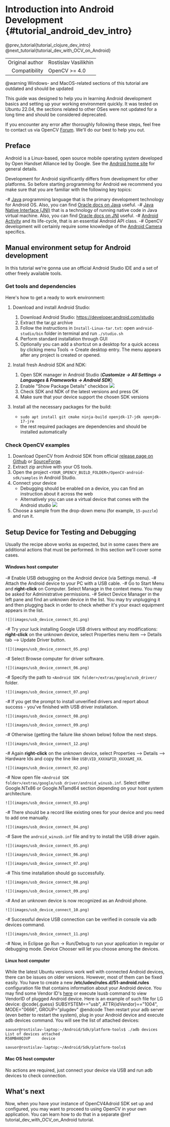 Introduction into Android Development {#tutorial_android_dev_intro}
=====================================

@prev_tutorial{tutorial_clojure_dev_intro}
@next_tutorial{tutorial_dev_with_OCV_on_Android}

|    |    |
| -: | :- |
| Original author | Rostislav Vasilikhin |
| Compatibility | OpenCV >= 4.0 |

@warning
Windows- and MacOS-related sections of this tutorial are outdated and should be updated

This guide was designed to help you in learning Android development basics and setting up your
working environment quickly. It was tested on Ubuntu 22.04, the sections related to other OSes
were not updated for a long time and should be considered deprecated.

If you encounter any error after thoroughly following these steps, feel free to contact us via
OpenCV [Forum](https://forum.opencv.org). We'll do our best to help you out.

Preface
-------

Android is a Linux-based, open source mobile operating system developed by Open Handset Alliance led
by Google. See the [Android home site](http://www.android.com/about/) for general details.

Development for Android significantly differs from development for other platforms. So before
starting programming for Android we recommend you make sure that you are familiar with the following
key topics:

-#  [Java](http://en.wikipedia.org/wiki/Java_(programming_language)) programming language that is
    the primary development technology for Android OS. Also, you can find [Oracle docs on
    Java](http://docs.oracle.com/javase/) useful.
-#  [Java Native Interface (JNI)](http://en.wikipedia.org/wiki/Java_Native_Interface) that is a
    technology of running native code in Java virtual machine. Also, you can find [Oracle docs on
    JNI](http://docs.oracle.com/javase/7/docs/technotes/guides/jni/) useful.
-#  [Android
    Activity](http://developer.android.com/training/basics/activity-lifecycle/starting.html) and its
    life-cycle, that is an essential Android API class.
-#  OpenCV development will certainly require some knowledge of the [Android
    Camera](http://developer.android.com/guide/topics/media/camera.html) specifics.

Manual environment setup for Android development
------------------------------------------------

In this tutorial we're gonna use an official Android Studio IDE and a set of other freely available tools.

### Get tools and dependencies

Here's how to get a ready to work environment:

1. Download and install Android Studio:
    1. Download Android Studio: https://developer.android.com/studio
    2. Extract the tar.gz archive
    3. Follow the instructions in `Install-Linux-tar.txt`: open `android-studio/bin` folder in terminal and run `./studio.sh`
    4. Perform standard installation through GUI
    5. Optionally you can add a shortcut on a desktop for a quick access by clicking menu Tools -> Create desktop entry. The menu appears after any project is created or opened.

2. Install fresh Android SDK and NDK:
    1. Open SDK manager in Android Studio (***Customize -> All Settings -> Languages & Frameworks -> Android SDK***)
    2. Enable "Show Package Details" checkbox
    ![](images/sdk_ndk_manager.png)
    3. Check SDK and NDK of the latest versions and press OK
    4. Make sure that your device support the chosen SDK versions

3. Install all the necessary packages for the build:
    - `sudo apt install git cmake ninja-build openjdk-17-jdk openjdk-17-jre`
    - the rest required packages are dependencies and should be installed automatically

### Check OpenCV examples

1. Download OpenCV from Android SDK from official [release page on Github](https://github.com/opencv/opencv/releases)
or [SourceForge](https://sourceforge.net/projects/opencvlibrary/).
2. Extract zip archive with your OS tools.
3. Open the project `<YOUR_OPENCV_BUILD_FOLDER>/OpenCV-android-sdk/samples` in Android Studio.
4. Connect your device
    * Debugging should be enabled on a device, you can find an instruction about it across the web
    * Alternatively you can use a virtual device that comes with the Android studio
    ![](images/choose_device.png)
5. Choose a sample from the drop-down menu (for example, `15-puzzle`) and run it.

Setup Device for Testing and Debugging
--------------------------------------

Usually the recipe above works as expected, but in some cases there are additional actions that must be performed. In this section we'll cover some cases.

#### Windows host computer

-#  Enable USB debugging on the Android device (via Settings menu).
-#  Attach the Android device to your PC with a USB cable.
-#  Go to Start Menu and **right-click** on Computer. Select Manage in the context menu. You may be
    asked for Administrative permissions.
-#  Select Device Manager in the left pane and find an unknown device in the list. You may try
    unplugging it and then plugging back in order to check whether it's your exact equipment appears
    in the list.

    ![](images/usb_device_connect_01.png)

-#  Try your luck installing Google USB drivers without any modifications: **right-click** on the
    unknown device, select Properties menu item --\> Details tab --\> Update Driver button.

    ![](images/usb_device_connect_05.png)

-#  Select Browse computer for driver software.

    ![](images/usb_device_connect_06.png)

-#  Specify the path to `<Android SDK folder>/extras/google/usb_driver/` folder.

    ![](images/usb_device_connect_07.png)

-#  If you get the prompt to install unverified drivers and report about success - you've finished
    with USB driver installation.

    ![](images/usb_device_connect_08.png)

    ![](images/usb_device_connect_09.png)

-#  Otherwise (getting the failure like shown below) follow the next steps.

    ![](images/usb_device_connect_12.png)

-#  Again **right-click** on the unknown device, select Properties --\> Details --\> Hardware Ids
    and copy the line like `USB\VID_XXXX&PID_XXXX&MI_XX`.

    ![](images/usb_device_connect_02.png)

-#  Now open file `<Android SDK folder>/extras/google/usb_driver/android_winusb.inf`. Select either
    Google.NTx86 or Google.NTamd64 section depending on your host system architecture.

    ![](images/usb_device_connect_03.png)

-#  There should be a record like existing ones for your device and you need to add one manually.

    ![](images/usb_device_connect_04.png)

-#  Save the `android_winusb.inf` file and try to install the USB driver again.

    ![](images/usb_device_connect_05.png)

    ![](images/usb_device_connect_06.png)

    ![](images/usb_device_connect_07.png)

-#  This time installation should go successfully.

    ![](images/usb_device_connect_08.png)

    ![](images/usb_device_connect_09.png)

-#  And an unknown device is now recognized as an Android phone.

    ![](images/usb_device_connect_10.png)

-#  Successful device USB connection can be verified in console via adb devices command.

    ![](images/usb_device_connect_11.png)

-#  Now, in Eclipse go Run -\> Run/Debug to run your application in regular or debugging mode.
    Device Chooser will let you choose among the devices.

#### Linux host computer

While the latest Ubuntu versions work well with connected Android devices, there can be issues on older versions.
However, most of them can be fixed easily. You have to create a new **/etc/udev/rules.d/51-android.rules** configuration file that contains
information about your Android device. You may find some Vendor ID's
[here](http://developer.android.com/tools/device.html#VendorIds) or execute lsusb command to view
VendorID of plugged Android device. Here is an example of such file for LG device:
@code{.guess}
SUBSYSTEM=="usb", ATTR{idVendor}=="1004",  MODE="0666", GROUP="plugdev"
@endcode
Then restart your adb server (even better to restart the system), plug in your Android device and
execute adb devices command. You will see the list of attached devices:

```
savuor@rostislav-laptop:~/Android/Sdk/platform-tools$ ./adb devices
List of devices attached
R58MB40Q3VP     device

savuor@rostislav-laptop:~/Android/Sdk/platform-tools$
```

#### Mac OS host computer

No actions are required, just connect your device via USB and run adb devices to check connection.

What's next
-----------

Now, when you have your instance of OpenCV4Adroid SDK set up and configured, you may want to proceed
to using OpenCV in your own application. You can learn how to do that in a separate @ref tutorial_dev_with_OCV_on_Android tutorial.
